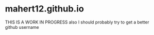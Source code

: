 # mahert12.github.io
THIS IS A WORK IN PROGRESS
also I should probably try to get a better github username